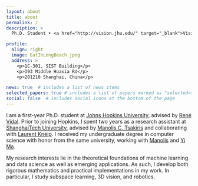 ```yaml
---
layout: about
title: about
permalink: /
description: >
  Ph.D. Student • <a href="http://vision.jhu.edu/" target="_blank">Vision, Dynamics and Learning Lab</a> • <a href="https://www.jhu.edu/" target="_blank">Johns Hopkins University</a> • Email: tding at jhu dot edu

profile:
  align: right
  image: EatInLongBeach.jpeg
  address: >
    <p>1C-301, SIST Building</p>
    <p>393 Middle Huaxia Rd</p>
    <p>201210 Shanghai, China</p>

news: true  # includes a list of news items
selected_papers: true # includes a list of papers marked as "selected={true}"
social: false  # includes social icons at the bottom of the page
---
```


<!-- description: <a href="#">Affiliations</a>. Address. Contacts. Moto. Etc. -->

<!-- Write your biography here. Tell the world about yourself. Link to your favorite [subreddit](http://reddit.com){:target="\_blank"}. You can put a picture in, too. The code is already in, just name your picture `prof_pic.jpg` and put it in the `img/` folder.

Put your address / P.O. box / other info right below your picture. You can also disable any these elements by editing `profile` property of the YAML header of your `_pages/about.md`. Edit `_bibliography/papers.bib` and Jekyll will render your [publications page](/al-folio/publications/) automatically.

Link to your social media connections, too. This theme is set up to use [Font Awesome icons](http://fortawesome.github.io/Font-Awesome/){:target="\_blank"} and [Academicons](https://jpswalsh.github.io/academicons/){:target="\_blank"}, like the ones below. Add your Facebook, Twitter, LinkedIn, Google Scholar, or just disable all of them. -->
I am a first-year Ph.D. student at [Johns Hopkins University](https://www.jhu.edu/), advised by [René Vidal](http://cis.jhu.edu/~rvidal/). Prior to joining Hopkins, I spent two years as a research assistant at [ShanghaiTech University](http://sist.shanghaitech.edu.cn/), advised by [Manolis C. Tsakiris](https://sites.google.com/site/manolisctsakiris/) and collaborating with [Laurent Kneip](https://laurentkneip.com/). I received my undergraduate degree in computer science with honor from the same university, working with [Manolis](https://sites.google.com/site/manolisctsakiris/) and [Yi Ma](http://people.eecs.berkeley.edu/~yima/).

My research interests lie in the theoretical foundations of machine learning and data science as well as emerging applications. As such, I develop both rigorous mathematics and practical implementations in my work. In particular, I study subspace learning, 3D vision, and robotics.
